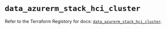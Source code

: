 # `data_azurerm_stack_hci_cluster`

Refer to the Terraform Registory for docs: [`data_azurerm_stack_hci_cluster`](https://registry.terraform.io/providers/hashicorp/azurerm/3.83.0/docs/data-sources/stack_hci_cluster).
